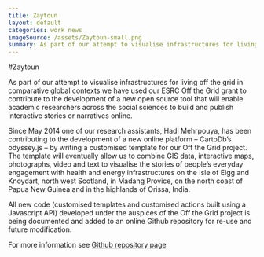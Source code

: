 ```yaml
---
title: Zaytoun
layout: default
categories: work news
imageSource: /assets/Zaytoun-small.png
summary: As part of our attempt to visualise infrastructures for living off the grid in comparative global contexts we have used our ESRC Off the Grid grant to contribute to the development of a new open source tool that will enable academic researchers across the social sciences to build and publish interactive stories or narratives online.
---
```


#Zaytoun

As part of our attempt to visualise infrastructures for living off the grid in comparative global contexts we have used our ESRC Off the Grid grant to contribute to the development of a new open source tool that will enable academic researchers across the social sciences to build and publish interactive stories or narratives online.

Since May 2014 one of our research assistants, Hadi Mehrpouya, has been contributing to the development of a new online platform – CartoDb’s odyssey.js – by writing a customised template for our Off the Grid project. The template will eventually allow us to combine GIS data, interactive maps, photographs, video and text to visualise the stories of people’s everyday engagement with health and energy infrastructures on the Isle of Eigg and Knoydart, north west Scotland, in Madang Provice, on the north coast of Papua New Guinea and in the highlands of Orissa, India.

All new code (customised templates and customised actions built using a Javascript API) developed under the auspices of the Off the Grid project is being documented and added to an online Github repository for re-use and future modification.

For more information see [Github repository page](https://github.com/Mehrpouya/odyssey.js)

